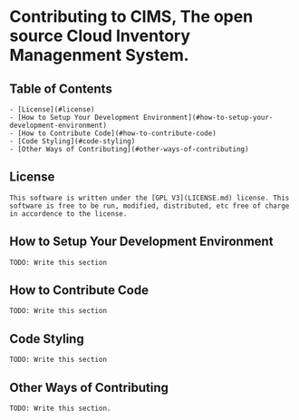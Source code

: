 # Contributing to CIMS, The open source Cloud Inventory Managenment System.

## Table of Contents

    - [License](#license)
    - [How to Setup Your Development Environment](#how-to-setup-your-development-environment)
    - [How to Contribute Code](#how-to-contribute-code)
    - [Code Styling](#code-styling)
    - [Other Ways of Contributing](#other-ways-of-contributing)

## License

    This software is written under the [GPL V3](LICENSE.md) license. This software is free to be run, modified, distributed, etc free of charge in accordence to the license. 

## How to Setup Your Development Environment

    TODO: Write this section

## How to Contribute Code

    TODO: Write this section

## Code Styling

    TODO: Write this section

## Other Ways of Contributing

    TODO: Write this section.